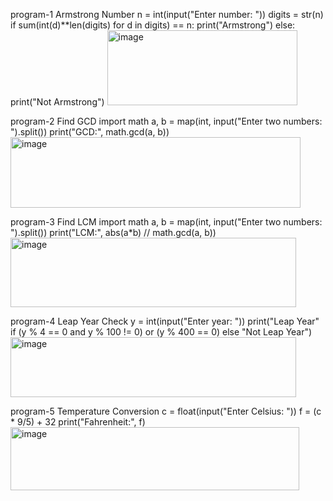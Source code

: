 program-1
Armstrong Number
n = int(input("Enter number: "))
digits = str(n)
if sum(int(d)**len(digits) for d in digits) == n:
    print("Armstrong")
else:
    print("Not Armstrong")
    <img width="304" height="120" alt="image" src="https://github.com/user-attachments/assets/945e6dbb-955a-4ed7-88e3-e080ccc9a04f" />

program-2
Find GCD
import math
a, b = map(int, input("Enter two numbers: ").split())
print("GCD:", math.gcd(a, b))
<img width="464" height="113" alt="image" src="https://github.com/user-attachments/assets/1cb83681-a875-4254-92cc-5e919b3909ea" />

program-3
Find LCM
import math
a, b = map(int, input("Enter two numbers: ").split())
print("LCM:", abs(a*b) // math.gcd(a, b))
<img width="457" height="111" alt="image" src="https://github.com/user-attachments/assets/4a05852f-af22-4792-bee7-a19c7e2459f2" />

program-4
Leap Year Check
y = int(input("Enter year: "))
print("Leap Year" if (y % 4 == 0 and y % 100 != 0) or (y % 400 == 0) else "Not Leap Year")
<img width="457" height="96" alt="image" src="https://github.com/user-attachments/assets/cd099338-2936-431c-9593-70dd5b54cc0b" />

program-5
Temperature Conversion
c = float(input("Enter Celsius: "))
f = (c * 9/5) + 32
print("Fahrenheit:", f)
<img width="462" height="101" alt="image" src="https://github.com/user-attachments/assets/8f327c61-cd76-4545-bbcb-0f5f2786c5ef" />

